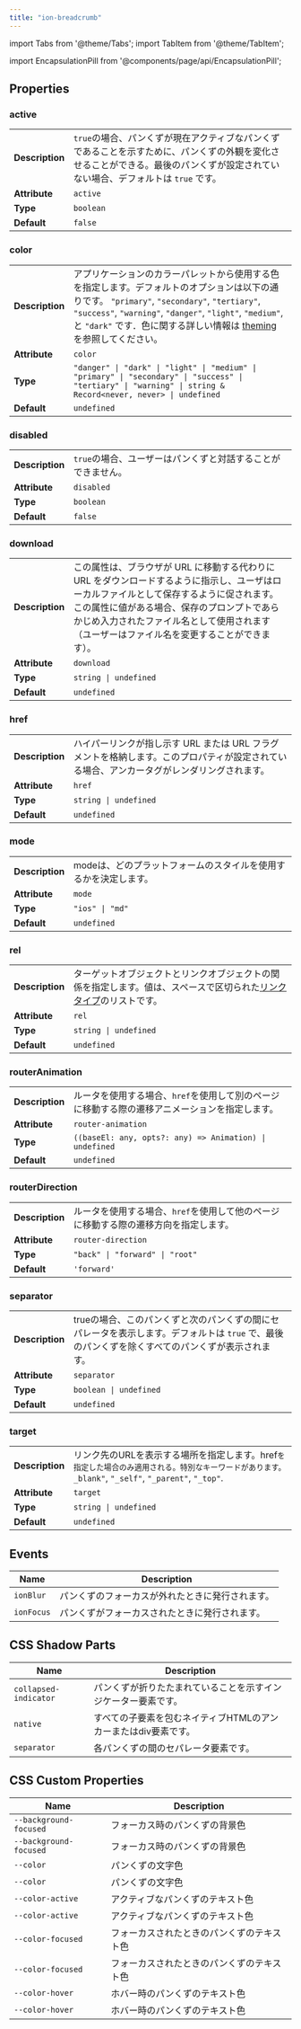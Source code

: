 ```yaml
---
title: "ion-breadcrumb"
---
```

import Tabs from '@theme/Tabs';
import TabItem from '@theme/TabItem';



import EncapsulationPill from '@components/page/api/EncapsulationPill';

<EncapsulationPill type="shadow" />


  
## Properties


### active

| | |
| --- | --- |
| **Description** | `true`の場合、パンくずが現在アクティブなパンくずであることを示すために、パンくずの外観を変化させることができる。最後のパンくずが設定されていない場合、デフォルトは `true` です。 |
| **Attribute** | `active` |
| **Type** | `boolean` |
| **Default** | `false` |



### color

| | |
| --- | --- |
| **Description** | アプリケーションのカラーパレットから使用する色を指定します。デフォルトのオプションは以下の通りです。 `"primary"`, `"secondary"`, `"tertiary"`, `"success"`, `"warning"`, `"danger"`, `"light"`, `"medium"`, と `"dark"` です．色に関する詳しい情報は [theming](/docs/theming/basics) を参照してください。 |
| **Attribute** | `color` |
| **Type** | `"danger" \| "dark" \| "light" \| "medium" \| "primary" \| "secondary" \| "success" \| "tertiary" \| "warning" \| string & Record<never, never> \| undefined` |
| **Default** | `undefined` |



### disabled

| | |
| --- | --- |
| **Description** | `true`の場合、ユーザーはパンくずと対話することができません。 |
| **Attribute** | `disabled` |
| **Type** | `boolean` |
| **Default** | `false` |



### download

| | |
| --- | --- |
| **Description** | この属性は、ブラウザが URL に移動する代わりに URL をダウンロードするように指示し、ユーザはローカルファイルとして保存するように促されます。この属性に値がある場合、保存のプロンプトであらかじめ入力されたファイル名として使用されます（ユーザーはファイル名を変更することができます）。 |
| **Attribute** | `download` |
| **Type** | `string \| undefined` |
| **Default** | `undefined` |



### href

| | |
| --- | --- |
| **Description** | ハイパーリンクが指し示す URL または URL フラグメントを格納します。このプロパティが設定されている場合、アンカータグがレンダリングされます。 |
| **Attribute** | `href` |
| **Type** | `string \| undefined` |
| **Default** | `undefined` |



### mode

| | |
| --- | --- |
| **Description** | modeは、どのプラットフォームのスタイルを使用するかを決定します。 |
| **Attribute** | `mode` |
| **Type** | `"ios" \| "md"` |
| **Default** | `undefined` |



### rel

| | |
| --- | --- |
| **Description** | ターゲットオブジェクトとリンクオブジェクトの関係を指定します。値は、スペースで区切られた[リンクタイプ](https://developer.mozilla.org/en-US/docs/Web/HTML/Link_types)のリストです。 |
| **Attribute** | `rel` |
| **Type** | `string \| undefined` |
| **Default** | `undefined` |



### routerAnimation

| | |
| --- | --- |
| **Description** | ルータを使用する場合、`href`を使用して別のページに移動する際の遷移アニメーションを指定します。 |
| **Attribute** | `router-animation` |
| **Type** | `((baseEl: any, opts?: any) => Animation) \| undefined` |
| **Default** | `undefined` |



### routerDirection

| | |
| --- | --- |
| **Description** | ルータを使用する場合、`href`を使用して他のページに移動する際の遷移方向を指定します。 |
| **Attribute** | `router-direction` |
| **Type** | `"back" \| "forward" \| "root"` |
| **Default** | `'forward'` |



### separator

| | |
| --- | --- |
| **Description** | trueの場合、このパンくずと次のパンくずの間にセパレータを表示します。デフォルトは `true` で、最後のパンくずを除くすべてのパンくずが表示されます。 |
| **Attribute** | `separator` |
| **Type** | `boolean \| undefined` |
| **Default** | `undefined` |



### target

| | |
| --- | --- |
| **Description** | リンク先のURLを表示する場所を指定します。href`を指定した場合のみ適用される。特別なキーワードがあります。_blank"`, `"_self"`, `"_parent"`, `"_top"`. |
| **Attribute** | `target` |
| **Type** | `string \| undefined` |
| **Default** | `undefined` |



## Events

| Name | Description |
| --- | --- |
| `ionBlur` | パンくずのフォーカスが外れたときに発行されます。 |
| `ionFocus` | パンくずがフォーカスされたときに発行されます。 |


## CSS Shadow Parts

| Name | Description |
| --- | --- |
| `collapsed-indicator` | パンくずが折りたたまれていることを示すインジケーター要素です。 |
| `native` | すべての子要素を包むネイティブHTMLのアンカーまたはdiv要素です。 |
| `separator` | 各パンくずの間のセパレータ要素です。 |


## CSS Custom Properties

| Name | Description |
| --- | --- |
| `--background-focused` | フォーカス時のパンくずの背景色 |
| `--background-focused` | フォーカス時のパンくずの背景色 |
| `--color` | パンくずの文字色 |
| `--color` | パンくずの文字色 |
| `--color-active` | アクティブなパンくずのテキスト色 |
| `--color-active` | アクティブなパンくずのテキスト色 |
| `--color-focused` | フォーカスされたときのパンくずのテキスト色 |
| `--color-focused` | フォーカスされたときのパンくずのテキスト色 |
| `--color-hover` | ホバー時のパンくずのテキスト色 |
| `--color-hover` | ホバー時のパンくずのテキスト色 |


